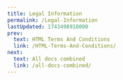 ```yaml
---
title: Legal Information
permalink: /Legal-Information
lastUpdated: 1743498918000
prev:
  text: HTML Terms And Conditions
  link: /HTML-Terms-And-Conditions/
next:
  text: All docs combined
  link: /all-docs-combined/
---
```

#

<legal-accordion appname="database"></legal-accordion>
